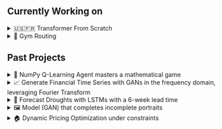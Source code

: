 ## Currently Working on

<details>
  <summary>🇺🇸🇫🇷 Transformer From Scratch</summary>
Implementing the Transformer from "Attention is all you need" with PyTorch.
  
  <a href="https://github.com/PierreCounathe/Transformer-From-Scratch">link to repository</a>
</details>

<details>
  <summary>🚚 Gym Routing</summary>
A collection of gym environments to train RL Agents on routing problems.
  
  <a href="https://github.com/PierreCounathe/gym-routing">link to repository</a>
</details>

## Past Projects

<details>
  <summary>🤖 NumPy Q-Learning Agent masters a mathematical game</summary>
  A Q-Learning Agent and a simple mathematical game, both implemented using Python and NumPy only.
  
  <a href="https://github.com/PierreCounathe/Reinforcement-Learning-for-Nim-Game">link to repository</a>
</details>
<details>
  <summary>📈 Generate Financial Time Series with GANs in the frequency domain, leveraging Fourier Transform</summary>
  Generate Financial Time Series (returns) with similar statistical properties (mean, standard deviation, skewness, kurtosis, acf, etc.) to a targeted market using GANs acting in the frequency domain, using FFT and inverse FFT.

  <a href="https://github.com/PierreCounathe/Financial-Time-Series-Generation-Frequency-GANs">link to repository</a>
</details>
<details>
  <summary>🌾 Forecast Droughts with LSTMs with a 6-week lead time</summary>
  Forecast droughts in the US with a 6-week lead time using weather time series and static soil data. Compare LSTM performance to classic ML models.

  <a href="https://github.com/PierreCounathe/Droughts-Forecasting">link to repository</a>
</details>
<details>
  <summary>🖼️ Model (GAN) that completes incomplete portraits</summary>
  This model can effectively replace a nose or an eye on faces, and fill missing parts of portraits.

  <a href="https://github.com/PierreCounathe/Globally-and-Locally-Consistent-Image-Completion-Pytorch-Implementation">link to repository</a>
</details>
<details>
  <summary>🏠 Dynamic Pricing Optimization under constraints </summary>
  Optimize Real Estate prices dynamically to meet financial constraints and deadlines (loan repayment dates) and maximize revenues.

  <a href="https://github.com/PierreCounathe/Real-Estate-Pricing-Optimization-Under-Financial-Constraints">link to repository</a>
</details>
